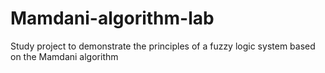 # Mamdani-algorithm-lab
 Study project to demonstrate the principles of a fuzzy logic system based on the Mamdani algorithm
